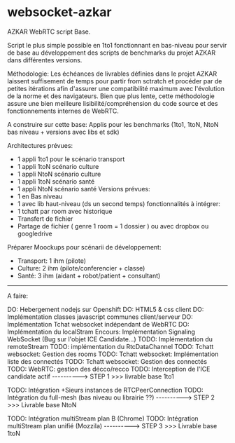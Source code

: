 # websocket-azkar

AZKAR WebRTC script Base.

Script le plus simple possible en 1to1 fonctionnant en bas-niveau pour servir de base au développement des scripts de benchmarks du projet AZKAR dans différentes versions.

Méthodologie: Les échéances de livrables définies dans le projet AZKAR laissent suffisement de temps pour partir from sctratch et procéder par de petites itérations afin d'assurer une compatibilité maximum avec l'évolution de la norme et des navigateurs. Bien que plus lente, cette méthodologie assure une bien meilleure lisibilité/compréhension du code source et des fonctionnements internes de WebRTC.

A construire sur cette base: Applis pour les benchmarks (1to1, 1toN, NtoN bas niveau + versions avec libs et sdk)

Architectures prévues:
- 1 appli 1to1 pour le scénario transport 
- 1 appli 1toN scénario culture
- 1 appli NtoN scénario culture
- 1 appli 1toN scénario santé
- 1 appli NtoN scénario santé
Versions prévues:
- 1 en Bas niveau
- 1 avec lib haut-niveau (ds un second temps)
fonctionnalités à intégrer:
- 1 tchatt par room avec historique
- Transfert de fichier 
- Partage de fichier ( genre 1 room = 1 dossier ) ou avec dropbox ou googledrive

Préparer Moockups pour scénarii de développement:
- Transport: 1 ihm (pilote)
- Culture: 2 ihm (pilote/conferencier + classe)
- Santé: 3 ihm (aidant + robot/patient + consultant)

-------------------------------------------------

A faire:

DO: Hebergement nodejs sur Openshift
DO: HTML5 & css client
DO: Implémentation classes javascript communes client/serveur
DO: Implémentation Tchat websocket indépendant de WebRTC
DO: Implémentation du localStram
Encours: Implémentation Signaling WebSocket (Bug sur l'objet ICE Candidate...)
TODO: Implémentation du remoteStream
TODO: implémentation du RtcDataChannel 
TODO: Tchatt websocket: Gestion des rooms
TODO: Tchatt websocket: Implémentation liste des connectés
TODO: Tchatt websocket: Gestion des connectés
TODO: WebRTC: gestion des décco/recco
TODO: Interception de l'ICE candidate actif
----------> STEP 1 >>> livrable base 1to1

TODO: Intégration +Sieurs instances de RTCPeerConnection
TODO: Intégration du full-mesh (bas niveau ou librairie ??)
----------> STEP 2 >>> Livrable base NtoN

TODO: Intégration multiStream plan B (Chrome) 
TODO: Intégration multiStream plan unifié (Mozzila) 
----------> STEP 3 >>> Livrable base 1toN





